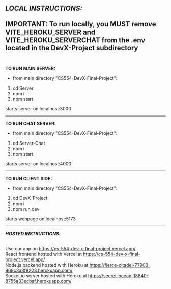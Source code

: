 ***LOCAL INSTRUCTIONS:*** <br><br>
IMPORTANT: To run locally, you MUST remove VITE_HEROKU_SERVER and VITE_HEROKU_SERVERCHAT from the .env located in the DevX-Project subdirectory <br><br>
---------------------------------
**TO RUN MAIN SERVER:**
- from main directory "CS554-DevX-Final-Project":
1. cd Server
2. npm i
3. npm start

starts server on localhost:3000

---------------------------------
**TO RUN CHAT SERVER:**
- from main directory "CS554-DevX-Final-Project":
1. cd Server-Chat
2. npm i
3. npm start

starts server on localhost:4000

--------------------------------
**TO RUN CLIENT SIDE:**
- from main directory "CS554-DevX-Final-Project":
1. cd DevX-Project
2. npm i
3. npm run dev

starts webpage on localhost:5173

--------------------------------

***HOSTED INSTRUCTIONS:*** <br> <br>

Use our app on https://cs-554-dev-x-final-project.vercel.app/ <br>
React frontend hosted with Vercel at https://cs-554-dev-x-final-project.vercel.app/ <br>
Node.js backend hosted with Heroku at https://fierce-citadel-77900-969c3a8f8223.herokuapp.com/ <br>
Socket.io server hosted with Heroku at https://secret-ocean-18840-8755a33ecbaf.herokuapp.com/ <br>
